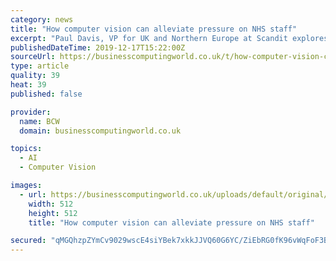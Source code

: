 ```yaml
---
category: news
title: "How computer vision can alleviate pressure on NHS staff"
excerpt: "Paul Davis, VP for UK and Northern Europe at Scandit explores how computer vision and augmented reality are improving patient care and removing the need for the NHS to commit to largescale technology investments. This is a companion discussion topic for ..."
publishedDateTime: 2019-12-17T15:22:00Z
sourceUrl: https://businesscomputingworld.co.uk/t/how-computer-vision-can-alleviate-pressure-on-nhs-staff/209028
type: article
quality: 39
heat: 39
published: false

provider:
  name: BCW
  domain: businesscomputingworld.co.uk

topics:
  - AI
  - Computer Vision

images:
  - url: https://businesscomputingworld.co.uk/uploads/default/original/1X/f630a15932336b1cfe94ee76167108be74ef73e8.jpeg
    width: 512
    height: 512
    title: "How computer vision can alleviate pressure on NHS staff"

secured: "qMGQhzpZYmCv9029wscE4siYBek7xkkJJVQ60G6YC/ZiEbRG0fK96vWqFoF3BmqttWTJz5YTjYtwYA1/BWMZqLZTDy00HXS4UrfOttKwWn16NPILWsKoVL9DlgVsVgxHmzoSvgfrgcLXMBhqIFFXluHB+ly8GksdG+1hhwxf4Sy1Ed+j1XTCAjfF2xzFJ+7A5tWk0vD1aCjhcfnAB3+4cTYydBOgtb/DBdysId4cIV1WC5FAa/SXjGRr3ADUtwyx28J5OxZZQzdxp+QOOJK8gQ==;NYexjYPkAgIB1m3Fvoo7GQ=="
---
```


